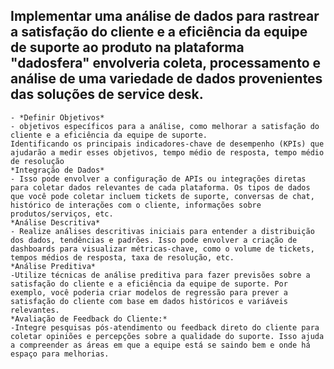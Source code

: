 ## Implementar uma análise de dados para rastrear a satisfação do cliente e a eficiência da equipe de suporte ao produto na plataforma "dadosfera" envolveria coleta, processamento e análise de uma variedade de dados provenientes das soluções de service desk.
	- *Definir Objetivos* 
	- objetivos específicos para a análise, como melhorar a satisfação do cliente e a eficiência da equipe de suporte. 
	Identificando os principais indicadores-chave de desempenho (KPIs) que ajudarão a medir esses objetivos, tempo médio de resposta, tempo médio de resolução
	*Integração de Dados*
	- Isso pode envolver a configuração de APIs ou integrações diretas para coletar dados relevantes de cada plataforma. Os tipos de dados que você pode coletar incluem tickets de suporte, conversas de chat, histórico de interações com o cliente, informações sobre produtos/serviços, etc.
	*Análise Descritiva*
	- Realize análises descritivas iniciais para entender a distribuição dos dados, tendências e padrões. Isso pode envolver a criação de dashboards para visualizar métricas-chave, como o volume de tickets, tempos médios de resposta, taxa de resolução, etc.
	*Análise Preditiva*
	-Utilize técnicas de análise preditiva para fazer previsões sobre a satisfação do cliente e a eficiência da equipe de suporte. Por exemplo, você poderia criar modelos de regressão para prever a satisfação do cliente com base em dados históricos e variáveis relevantes.
	*Avaliação de Feedback do Cliente:*
	-Integre pesquisas pós-atendimento ou feedback direto do cliente para coletar opiniões e percepções sobre a qualidade do suporte. Isso ajuda a compreender as áreas em que a equipe está se saindo bem e onde há espaço para melhorias.

